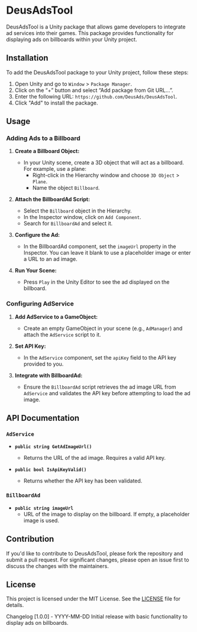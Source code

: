# DeusAdsTool

DeusAdsTool is a Unity package that allows game developers to integrate ad services into their games. This package provides functionality for displaying ads on billboards within your Unity project.

## Installation

To add the DeusAdsTool package to your Unity project, follow these steps:

1. Open Unity and go to `Window` > `Package Manager`.
2. Click on the “+” button and select “Add package from Git URL...”.
3. Enter the following URL: `https://github.com/DeusAds/DeusAdsTool`.
4. Click "Add" to install the package.

## Usage

### Adding Ads to a Billboard

1. **Create a Billboard Object:**
   - In your Unity scene, create a 3D object that will act as a billboard. For example, use a plane:
     - Right-click in the Hierarchy window and choose `3D Object` > `Plane`.
     - Name the object `Billboard`.

2. **Attach the BillboardAd Script:**
   - Select the `Billboard` object in the Hierarchy.
   - In the Inspector window, click on `Add Component`.
   - Search for `BillboardAd` and select it.

3. **Configure the Ad:**
   - In the BillboardAd component, set the `imageUrl` property in the Inspector. You can leave it blank to use a placeholder image or enter a URL to an ad image.

4. **Run Your Scene:**
   - Press `Play` in the Unity Editor to see the ad displayed on the billboard.

### Configuring AdService

1. **Add AdService to a GameObject:**
   - Create an empty GameObject in your scene (e.g., `AdManager`) and attach the `AdService` script to it.

2. **Set API Key:**
   - In the `AdService` component, set the `apiKey` field to the API key provided to you.

3. **Integrate with BillboardAd:**
   - Ensure the `BillboardAd` script retrieves the ad image URL from `AdService` and validates the API key before attempting to load the ad image.

## API Documentation

### `AdService`

- **`public string GetAdImageUrl()`**
  - Returns the URL of the ad image. Requires a valid API key.

- **`public bool IsApiKeyValid()`**
  - Returns whether the API key has been validated.

### `BillboardAd`

- **`public string imageUrl`**
  - URL of the image to display on the billboard. If empty, a placeholder image is used.

## Contribution

If you'd like to contribute to DeusAdsTool, please fork the repository and submit a pull request. For significant changes, please open an issue first to discuss the changes with the maintainers.

## License

This project is licensed under the MIT License. See the [LICENSE](LICENSE) file for details.



Changelog
[1.0.0] - YYYY-MM-DD
Initial release with basic functionality to display ads on billboards.



